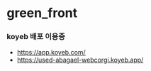 # green_front

### koyeb 배포 이용중

- https://app.koyeb.com/
- https://used-abagael-webcorgi.koyeb.app/
